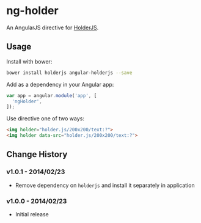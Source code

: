 # ng-holder

An AngularJS directive for [HolderJS](https://github.com/imsky/holder).

## Usage

Install with bower:

```bash
bower install holderjs angular-holderjs --save
```

Add as a dependency in your Angular app:

```javascript
var app = angular.module('app', [
  'ngHolder',
]);
```

Use directive one of two ways:

```html
<img holder="holder.js/200x200/text:?">
<img holder data-src="holder.js/200x200/text:?">
```

## Change History

### v1.0.1 - 2014/02/23

* Remove dependency on `holderjs` and install it separately in application

### v1.0.0 - 2014/02/23

* Initial release
